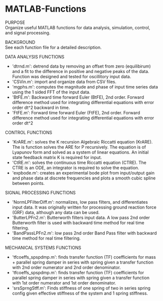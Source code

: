 # MATLAB-Functions
PURPOSE <br />
Organize useful MATLAB functions for data analysis, simulation, control, and signal processing.

BACKGROUND <br />
See each function file for a detailed description.

DATA ANALYSIS FUNCTIONS
- 'dtrnd.m': detrend data by removing an offset from zero (equilibirum) and a fit to the difference in positive and negative peaks of the data. Function was designed and tested for oscillitory input data.
- 'CSVin.m': import and organize data from CSV files.
- 'mgphs.m': computes the magnitude and phase of input time series data using the 1 sided FFT of the input data.
- 'BtFE.m': Backward time forward Euler (BtFE), 2nd order. Forward difference method used for integrating differential equations with error order dt^2 backward in time.
- 'FtFE.m': Forward time forward Euler (FtFE), 2nd order. Forward difference method used for integrating differential equations with error order dt^2

CONTROL FUNCTIONS
- 'KrARE.m': solves the K recursion Algebraic Riccatti equation (KrARE). The is function solves the ARE for P recursively. The equation is of Lyapunov form and solved as a system of linear equations. An initial state feedback matrix K is required for input.
- 'CtRE.m': solves the continuous time Riccatti equation (CTRE). The CTRE is an ODE, an integrator is required to solve the equation.
- 'expbode.m': creates an experimental bode plot from input/output gain and phase data at discrete frequencies and plots a smooth cubic spline between points.

SIGNAL PROCESSING FUNCTIONS
- 'NormLPFilterDiff.m': normalizes, low pass filters, and differentiates input data. It was originally written for processing ground reaction force (GRF) data, although any data can be used.
- 'ButterLPFn2.m': Butterworth filters input data. A low pass 2nd order Butterworth filter is used with backward time method for real time filtering.
- 'BandPassLPFn2.m': low pass 2nd order Band Pass filter with backward time method for real time filtering.

MECHANICAL SYSTEMS FUNCTIONS
- 'tfcoeffs_spspdmp.m': finds transfer function (TF) coefficients for mass + parallel spring damper in series with spring given a transfer function with 2nd order numerator and 2nd order denominator.
- 'tfcoeffs_spspdmp.m': finds transfer function (TF) coefficients for parallel spring damper in series with spring given a transfer function with 1st order numerator and 1st order denominator.
- 'srsSprngStff.m': Finds stiffness of one spring of two in series spring config given effective stiffness of the system and 1 spring stiffness.


